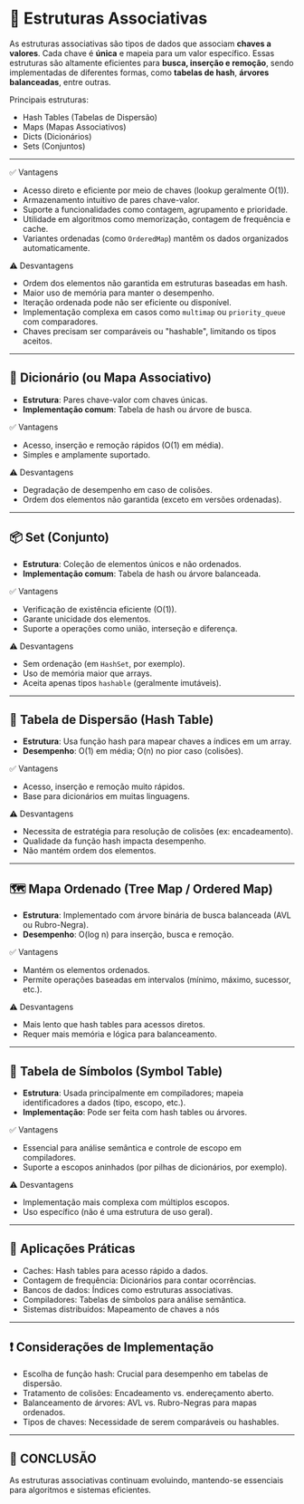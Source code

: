 # 📌 Estruturas Associativas

As estruturas associativas são tipos de dados que associam **chaves a valores**. Cada chave
é **única** e mapeia para um valor específico. Essas estruturas são altamente eficientes
para **busca, inserção e remoção**, sendo implementadas de diferentes formas, como
**tabelas de hash**, **árvores balanceadas**, entre outras.

Principais estruturas:

- Hash Tables (Tabelas de Dispersão)
- Maps (Mapas Associativos)
- Dicts (Dicionários)
- Sets (Conjuntos)

---

✅ Vantagens

- Acesso direto e eficiente por meio de chaves (lookup geralmente O(1)).
- Armazenamento intuitivo de pares chave-valor.
- Suporte a funcionalidades como contagem, agrupamento e prioridade.
- Utilidade em algoritmos como memorização, contagem de frequência e cache.
- Variantes ordenadas (como `OrderedMap`) mantêm os dados organizados automaticamente.

⚠️ Desvantagens

- Ordem dos elementos não garantida em estruturas baseadas em hash.
- Maior uso de memória para manter o desempenho.
- Iteração ordenada pode não ser eficiente ou disponível.
- Implementação complexa em casos como `multimap` ou `priority_queue` com comparadores.
- Chaves precisam ser comparáveis ou "hashable", limitando os tipos aceitos.

---

## 📖 Dicionário (ou Mapa Associativo)

- **Estrutura**: Pares chave-valor com chaves únicas.
- **Implementação comum**: Tabela de hash ou árvore de busca.

✅ Vantagens

- Acesso, inserção e remoção rápidos (O(1) em média).
- Simples e amplamente suportado.

⚠️ Desvantagens

- Degradação de desempenho em caso de colisões.
- Ordem dos elementos não garantida (exceto em versões ordenadas).

---

## 📦 Set (Conjunto)

- **Estrutura**: Coleção de elementos únicos e não ordenados.
- **Implementação comum**: Tabela de hash ou árvore balanceada.

✅ Vantagens

- Verificação de existência eficiente (O(1)).
- Garante unicidade dos elementos.
- Suporte a operações como união, interseção e diferença.

⚠️ Desvantagens

- Sem ordenação (em `HashSet`, por exemplo).
- Uso de memória maior que arrays.
- Aceita apenas tipos `hashable` (geralmente imutáveis).

---

## 🔢 Tabela de Dispersão (Hash Table)

- **Estrutura**: Usa função hash para mapear chaves a índices em um array.
- **Desempenho**: O(1) em média; O(n) no pior caso (colisões).

✅ Vantagens

- Acesso, inserção e remoção muito rápidos.
- Base para dicionários em muitas linguagens.

⚠️ Desvantagens

- Necessita de estratégia para resolução de colisões (ex: encadeamento).
- Qualidade da função hash impacta desempenho.
- Não mantém ordem dos elementos.

---

## 🗺️ Mapa Ordenado (Tree Map / Ordered Map)

- **Estrutura**: Implementado com árvore binária de busca balanceada (AVL ou Rubro-Negra).
- **Desempenho**: O(log n) para inserção, busca e remoção.

✅ Vantagens

- Mantém os elementos ordenados.
- Permite operações baseadas em intervalos (mínimo, máximo, sucessor, etc.).

⚠️ Desvantagens

- Mais lento que hash tables para acessos diretos.
- Requer mais memória e lógica para balanceamento.

---

## 🧠 Tabela de Símbolos (Symbol Table)

- **Estrutura**: Usada principalmente em compiladores; mapeia identificadores a dados (tipo, escopo, etc.).
- **Implementação**: Pode ser feita com hash tables ou árvores.

✅ Vantagens

- Essencial para análise semântica e controle de escopo em compiladores.
- Suporte a escopos aninhados (por pilhas de dicionários, por exemplo).

⚠️ Desvantagens

- Implementação mais complexa com múltiplos escopos.
- Uso específico (não é uma estrutura de uso geral).

---

## 🚀 Aplicações Práticas

- Caches: Hash tables para acesso rápido a dados.
- Contagem de frequência: Dicionários para contar ocorrências.
- Bancos de dados: Índices como estruturas associativas.
- Compiladores: Tabelas de símbolos para análise semântica.
- Sistemas distribuídos: Mapeamento de chaves a nós

---

## ❗ Considerações de Implementação

- Escolha de função hash: Crucial para desempenho em tabelas de dispersão.
- Tratamento de colisões: Encadeamento vs. endereçamento aberto.
- Balanceamento de árvores: AVL vs. Rubro-Negras para mapas ordenados.
- Tipos de chaves: Necessidade de serem comparáveis ou hashables.

---

## 🔮 CONCLUSÃO

As estruturas associativas continuam evoluindo, mantendo-se essenciais para algoritmos
e sistemas eficientes.
